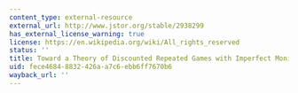 ```yaml
---
content_type: external-resource
external_url: http://www.jstor.org/stable/2938299
has_external_license_warning: true
license: https://en.wikipedia.org/wiki/All_rights_reserved
status: ''
title: Toward a Theory of Discounted Repeated Games with Imperfect Monitoring
uid: fece4684-8832-426a-a7c6-ebb6ff7670b6
wayback_url: ''
---
```

